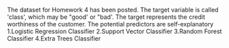 The dataset for Homework 4 has been posted. The target variable is called 'class', which may be "good' or "bad'.
The target represents the credit worthiness of the customer. The potential predictors are self-explanatory
1.Logistic Regression Classifier
2.Support Vector Classifier
3.Random Forest Classifier
4.Extra Trees Classifier
